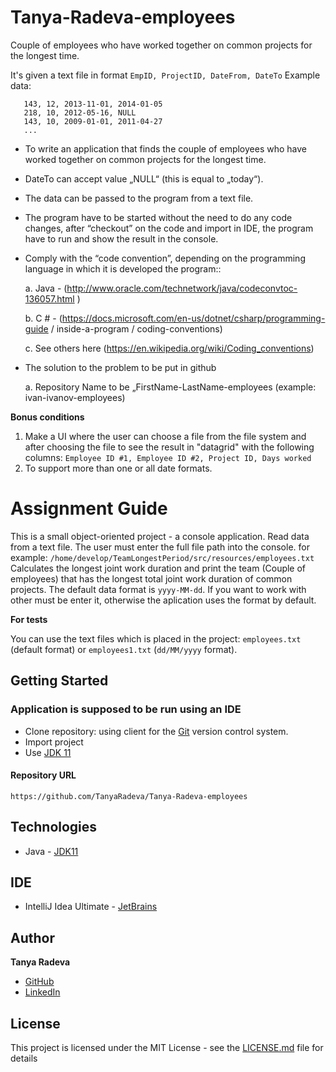 # Tanya-Radeva-employees
Couple of employees who have worked together on common projects for the longest time.

It's given a text file in format ```EmpID, ProjectID, DateFrom, DateTo```
Example data: 
   ```
      143, 12, 2013-11-01, 2014-01-05
      218, 10, 2012-05-16, NULL
      143, 10, 2009-01-01, 2011-04-27
      ...
   ```
   
* To write an application that finds the couple of employees who have worked together on common projects for the longest time.
* DateTo can accept value „NULL“ (this is equal to „today“).
* The data can be passed to the program from a text file.
* The program have to be started without the need to do any code changes, after “checkout” on the code and import in IDE, 
  the program have to run and show the result in the console.
* Comply with the “code convention”, depending on the programming language in which it is developed
  the program::

   a. Java - (http://www.oracle.com/technetwork/java/codeconvtoc-136057.html )

   b. C # - (https://docs.microsoft.com/en-us/dotnet/csharp/programming-guide / inside-a-program / coding-conventions)

   c. See others here (https://en.wikipedia.org/wiki/Coding_conventions)
  
* The solution to the problem to be put in github
  
  a. Repository Name to be „FirstName-LastName-employees (example: ivan-ivanov-employees)
  
**Bonus conditions**
1) Make a UI where the user can choose a file from the file system and after choosing the file to see the result in "datagrid" 
   with the following columns: 
   ```Employee ID #1, Employee ID #2, Project ID, Days worked```
2) To support more than one or all date formats.

# Assignment Guide

This is a small object-oriented project - a console application. Read data from a text file. 
The user must enter the full file path into the console. for example: ```/home/develop/TeamLongestPeriod/src/resources/employees.txt```
Calculates the longest joint work duration and print the team (Couple of employees) that has the longest total joint work duration of common projects.
The default data format is ```yyyy-MM-dd```. If you want to work with other must be enter it, 
otherwise the aplication uses the format by default.

**For tests**

You can use the text files which is placed in the project: 
```employees.txt``` (default format) or ```employees1.txt``` (`dd/MM/yyyy` format).

## Getting Started
### Application is supposed to be run using an IDE

* Clone repository: using client for the [Git](https://git-scm.com/) version control system.
* Import project
* Use [JDK 11](https://www.oracle.com/technetwork/java/javase/downloads/jdk11-downloads-5066655.html)


#### Repository URL
```
https://github.com/TanyaRadeva/Tanya-Radeva-employees
```

## Technologies

* Java - [JDK11](https://www.oracle.com/technetwork/java/javase/downloads/jdk11-downloads-5066655.html)

## IDE 

* IntelliJ Idea Ultimate - [JetBrains](https://www.jetbrains.com/idea/)

## Author

**Tanya Radeva** 
* [GitHub](https://github.com/TanyaRadeva)
* [LinkedIn](https://www.linkedin.com/in/tanya-radeva-b841b320a/)

## License

This project is licensed under the MIT License - see the [LICENSE.md](LICENSE) file for details

